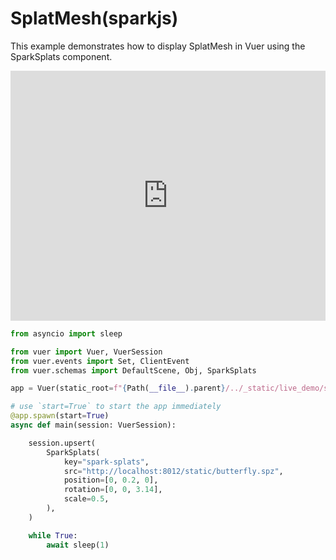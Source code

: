 
# SplatMesh(sparkjs)

This example demonstrates how to display SplatMesh in Vuer using the SparkSplats component.

<iframe src="https://vuer.ai/?background=131416,fff&collapseMenu=true&scene=https://docs.vuer.ai/en/latest/_static/live_demo/spark/scene.json" width="100%" height="400px" frameborder="0"></iframe>


```python
from asyncio import sleep

from vuer import Vuer, VuerSession
from vuer.events import Set, ClientEvent
from vuer.schemas import DefaultScene, Obj, SparkSplats

app = Vuer(static_root=f"{Path(__file__).parent}/../_static/live_demo/spark")

# use `start=True` to start the app immediately
@app.spawn(start=True)
async def main(session: VuerSession):

    session.upsert(
        SparkSplats(
            key="spark-splats",
            src="http://localhost:8012/static/butterfly.spz",
            position=[0, 0.2, 0],
            rotation=[0, 0, 3.14],
            scale=0.5,
        ),
    )

    while True:
        await sleep(1)
```
